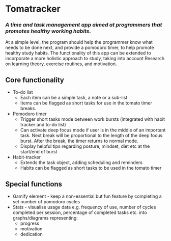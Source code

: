 # Tomatracker


### _A time and task management app aimed at programmers that promotes healthy working habits._
At a simple level, the program should help the programmer know what needs to be done next, and provide a pomodoro timer, to help promote healthy study habits. The functionality of this app can be extended to incorporate a more holistic approach to study, taking into account Research on learning theory, exercise routines, and motivation.

## Core functionality

- To-do list
  - Each item can be a simple task, a note or a sub-list 
  - Items can be flagged as short tasks for use in the tomato timer breaks.
- Pomodoro timer
  - Trigger short tasks mode between work bursts (integrated with habit tracker and to-do list)
  - Can activate deep focus mode if user is in the middle of an important task. Next break will be proportional to the length of the deep focus burst. After the break, the timer returns to normal mode.
  - Display helpful tips regarding posture, mindset, diet etc at the start/end of burst
- Habit-tracker
  - Extends the task object, adding scheduling and reminders
  - Habits can be flagged as short tasks to be used in the tomato timer

## Special functions

- Gamify element - keep a non-essential but fun feature by completing a set number of pomodoro cycles
- Stats - visualise usage data e.g. frequency of use, number of cycles completed per session, percentage of completed tasks etc. into graphs/diagrams representing:
  -  progress
  - motivation
  - dedication

